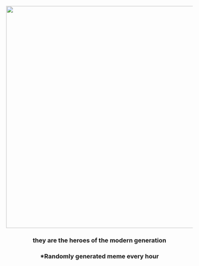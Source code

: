 <p align="center">
        <img src="https://i.redd.it/mwcrb3pk9si91.jpg" width="600" height="600">
        </p>
        <h3 align="center">they are the heroes of the modern generation</h3>
        <h3 align="center">*Randomly generated meme every hour</h3>
    
